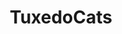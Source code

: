 ---
title: TuxedoCats
crosslinks:
- livven
- curledfeetsies
- u_imguralbumbot
- anti_gif_bot
- teefies
- botwatch
- GirlsWithHugePussies
- trailerparkboys
- Flamepoints
- BeforeNAfterAdoption
- Delightfullychubby
- SubAutoCorrectBot
- DIY
- OutOfTheLoop
- MassdropBot
- CatsStandingUp
- Bandnames
- Serendipity
- youtubefactsbot
- cats
---